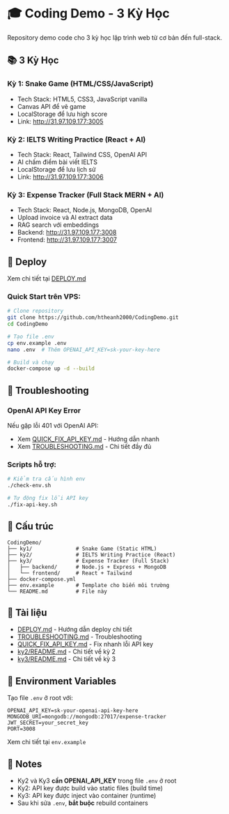 # 🎓 Coding Demo - 3 Kỳ Học

Repository demo code cho 3 kỳ học lập trình web từ cơ bản đến full-stack.

## 📚 3 Kỳ Học

### Kỳ 1: Snake Game (HTML/CSS/JavaScript)
- Tech Stack: HTML5, CSS3, JavaScript vanilla
- Canvas API để vẽ game
- LocalStorage để lưu high score
- Link: http://31.97.109.177:3005

### Kỳ 2: IELTS Writing Practice (React + AI)
- Tech Stack: React, Tailwind CSS, OpenAI API
- AI chấm điểm bài viết IELTS
- LocalStorage để lưu lịch sử
- Link: http://31.97.109.177:3006

### Kỳ 3: Expense Tracker (Full Stack MERN + AI)
- Tech Stack: React, Node.js, MongoDB, OpenAI
- Upload invoice và AI extract data
- RAG search với embeddings
- Backend: http://31.97.109.177:3008
- Frontend: http://31.97.109.177:3007

## 🚀 Deploy

Xem chi tiết tại [DEPLOY.md](DEPLOY.md)

### Quick Start trên VPS:

```bash
# Clone repository
git clone https://github.com/htheanh2000/CodingDemo.git
cd CodingDemo

# Tạo file .env
cp env.example .env
nano .env  # Thêm OPENAI_API_KEY=sk-your-key-here

# Build và chạy
docker-compose up -d --build
```

## 🔧 Troubleshooting

### OpenAI API Key Error
Nếu gặp lỗi 401 với OpenAI API:
- Xem [QUICK_FIX_API_KEY.md](QUICK_FIX_API_KEY.md) - Hướng dẫn nhanh
- Xem [TROUBLESHOOTING.md](TROUBLESHOOTING.md) - Chi tiết đầy đủ

### Scripts hỗ trợ:

```bash
# Kiểm tra cấu hình env
./check-env.sh

# Tự động fix lỗi API key
./fix-api-key.sh
```

## 📁 Cấu trúc

```
CodingDemo/
├── ky1/              # Snake Game (Static HTML)
├── ky2/              # IELTS Writing Practice (React)
├── ky3/              # Expense Tracker (Full Stack)
│   ├── backend/      # Node.js + Express + MongoDB
│   └── frontend/     # React + Tailwind
├── docker-compose.yml
├── env.example       # Template cho biến môi trường
└── README.md         # File này
```

## 📖 Tài liệu

- [DEPLOY.md](DEPLOY.md) - Hướng dẫn deploy chi tiết
- [TROUBLESHOOTING.md](TROUBLESHOOTING.md) - Troubleshooting
- [QUICK_FIX_API_KEY.md](QUICK_FIX_API_KEY.md) - Fix nhanh lỗi API key
- [ky2/README.md](ky2/README.md) - Chi tiết về kỳ 2
- [ky3/README.md](ky3/README.md) - Chi tiết về kỳ 3

## 🔑 Environment Variables

Tạo file `.env` ở root với:

```env
OPENAI_API_KEY=sk-your-openai-api-key-here
MONGODB_URI=mongodb://mongodb:27017/expense-tracker
JWT_SECRET=your_secret_key
PORT=3008
```

Xem chi tiết tại `env.example`

## 📝 Notes

- Ky2 và Ky3 **cần OPENAI_API_KEY** trong file `.env` ở root
- Ky2: API key được build vào static files (build time)
- Ky3: API key được inject vào container (runtime)
- Sau khi sửa `.env`, **bắt buộc** rebuild containers
